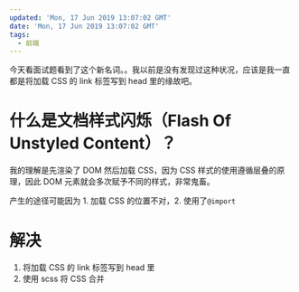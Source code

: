 ```yaml
---
updated: 'Mon, 17 Jun 2019 13:07:02 GMT'
date: 'Mon, 17 Jun 2019 13:07:02 GMT'
tags:
  - 前端
---
```


今天看面试题看到了这个新名词。。我以前是没有发现过这种状况，应该是我一直都是将加载 CSS 的 link 标签写到 head 里的缘故吧。

# 什么是文档样式闪烁（Flash Of Unstyled Content）？

我的理解是先渲染了 DOM 然后加载 CSS，因为 CSS 样式的使用遵循层叠的原理，因此 DOM 元素就会多次赋予不同的样式，非常鬼畜。

产生的途径可能因为 1. 加载 CSS 的位置不对，2. 使用了`@import`

# 解决

1.  将加载 CSS 的 link 标签写到 head 里
2.  使用 scss 将 CSS 合并

